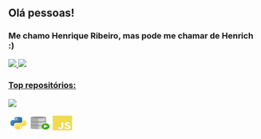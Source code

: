 ## Olá pessoas! 
### Me chamo Henrique Ribeiro, mas pode me chamar de Henrich :)
<div>
  <a href="https://github.com/HenrichRB">
  <img height="160em" src="https://github-readme-stats.vercel.app/api?username=HenrichRB&show_icons=&theme=vision-friendly-dark&include_all_commits=true&count_private=true"/>
  <img height="160em" src="https://github-readme-stats.vercel.app/api/top-langs/?username=HenrichRB&layout=compact&langs_count=7&theme=vision-friendly-dark"/>
</div>

### Top repositórios:

<a href="https://github.com/HenrichRB/projectAA">
  <img align="center" src="https://github-readme-stats.vercel.app/api/pin/?username=HenrichRB&repo=projectAA&theme=vision-friendly-dark" />
</a>

<div style="display: inline_block"><br>
  <img align="center" alt="Linne-Python" height="30" width="40" src="https://raw.githubusercontent.com/devicons/devicon/master/icons/python/python-original.svg">
  <img align="center" alt="Linne-SQL" height="30" width="40" src="https://raw.githubusercontent.com/devicons/devicon/master/icons/sqldeveloper/sqldeveloper-original.svg">
  <img align="center" alt="Linne-Js" height="30" width="40" src="https://raw.githubusercontent.com/devicons/devicon/master/icons/javascript/javascript-plain.svg">
</div>
